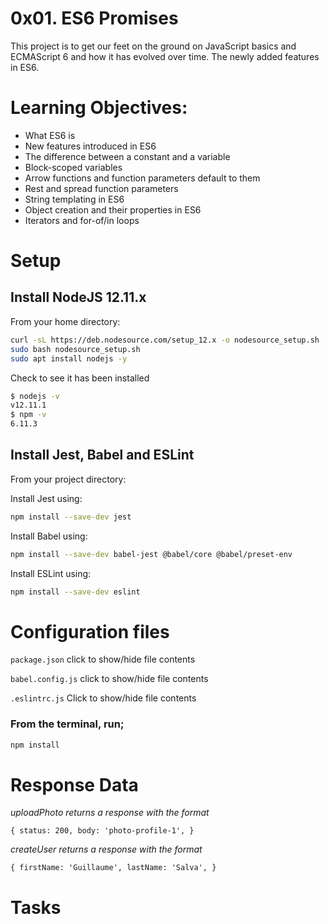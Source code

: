 # 0x01. ES6 Promises

This project is to get our feet on the ground on JavaScript basics and ECMAScript 6 and how it has evolved over time. The newly added features in ES6.

# Learning Objectives:
- What ES6 is
- New features introduced in ES6
- The difference between a constant and a variable
- Block-scoped variables
- Arrow functions and function parameters default to them
- Rest and spread function parameters
- String templating in ES6
- Object creation and their properties in ES6
- Iterators and for-of/in loops

# Setup
## Install NodeJS 12.11.x

From your home directory:
```bash
curl -sL https://deb.nodesource.com/setup_12.x -o nodesource_setup.sh
sudo bash nodesource_setup.sh
sudo apt install nodejs -y
```

Check to see it has been installed

```bash
$ nodejs -v
v12.11.1
$ npm -v
6.11.3
```

## Install Jest, Babel and ESLint

From your project directory:

Install Jest using:
```bash
npm install --save-dev jest
```

Install Babel using:
```bash
npm install --save-dev babel-jest @babel/core @babel/preset-env
```

Install ESLint using:
```bash
npm install --save-dev eslint
```

# Configuration files

`
package.json
`
click to show/hide file contents

`
babel.config.js
`
click to show/hide file contents

`
.eslintrc.js
`
Click to show/hide file contents

### From the terminal, run;
```bash
npm install
```

# Response Data
*uploadPhoto returns a response with the format*

`
{
  status: 200,
  body: 'photo-profile-1',
}
`

*createUser returns a response with the format*

`
{
  firstName: 'Guillaume',
  lastName: 'Salva',
}
`

# Tasks

